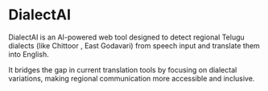 # DialectAI
DialectAI is an AI-powered web tool designed to detect regional Telugu dialects (like Chittoor , East Godavari) from speech input and translate them into English.

It bridges the gap in current translation tools by focusing on dialectal variations, making regional communication more accessible and inclusive.
